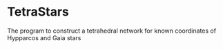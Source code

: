 # TetraStars
The program to construct a tetrahedral network for known coordinates of Hypparcos and Gaia stars

